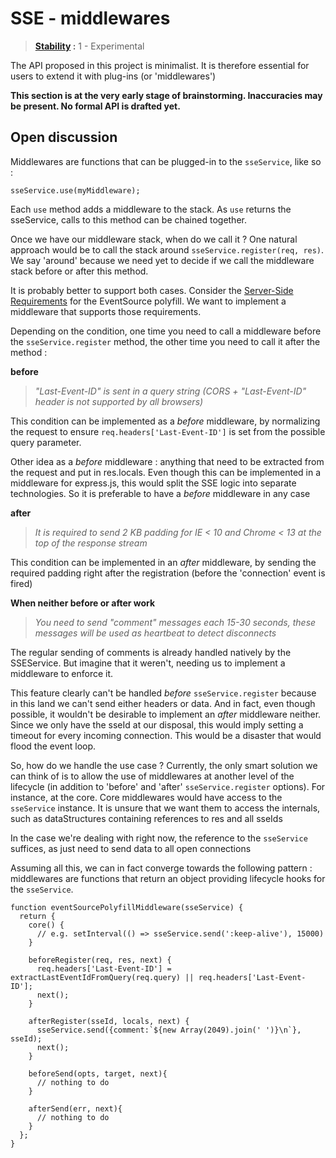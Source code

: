 # SSE - middlewares

> **[Stability](https://nodejs.org/dist/latest-v8.x/docs/api/documentation.html#documentation_stability_index) :** 1 - Experimental

The API proposed in this project is minimalist. It is therefore essential for users to extend it with plug-ins (or 'middlewares')

**This section is at the very early stage of brainstorming. Inaccuracies may be present. No formal API is drafted yet.**

## Open discussion

Middlewares are functions that can be plugged-in to the `sseService`, like so :

    sseService.use(myMiddleware);
    
Each `use` method adds a middleware to the stack. As `use` returns the sseService, calls to this method can be chained together.

Once we have our middleware stack, when do we call it ? One natural approach would be to call the stack around `sseService.register(req, res)`. We say 'around' because we need yet to decide if we call the middleware stack before or after this method.  

It is probably better to support both cases. Consider the [Server-Side Requirements](https://github.com/Yaffle/EventSource#server-side-requirements) for the EventSource polyfill. 
We want to implement a middleware that supports those requirements.

Depending on the condition, one time you need to call a middleware before the `sseService.register` method, the other time you need to call it after the method :

**before** 

> *"Last-Event-ID" is sent in a query string (CORS + "Last-Event-ID" header is not supported by all browsers)*

This condition can be implemented as a *before* middleware, by normalizing the request to ensure `req.headers['Last-Event-ID']` is set from the possible query parameter.

Other idea as a *before* middleware : anything that need to be extracted from the request and put in res.locals. 
Even though this can be implemented in a middleware for express.js, this would split the SSE logic into separate technologies. 
So it is preferable to have a *before* middleware in any case

**after**

> *It is required to send 2 KB padding for IE < 10 and Chrome < 13 at the top of the response stream*

This condition can be implemented in an *after* middleware, by sending the required padding right after the registration (before the 'connection' event is fired)

**When neither before or after work**

> *You need to send "comment" messages each 15-30 seconds, these messages will be used as heartbeat to detect disconnects*

The regular sending of comments is already handled natively by the SSEService. But imagine that it weren't, needing us to implement a middleware to enforce it. 

This feature clearly can't be handled *before* `sseService.register` because in this land we can't send either headers or data.
And in fact, even though possible, it wouldn't be desirable to implement an *after* middleware neither. 
Since we only have the sseId at our disposal, this would imply setting a timeout for every incoming connection. This would be a disaster that would flood the event loop. 

So, how do we handle the use case ? Currently, the only smart solution we can think of is to allow the use of middlewares at another level of the lifecycle (in addition to 'before' and 'after' `sseService.register` options). 
For instance, at the core. Core middlewares would have access to the `sseService` instance. It is unsure that we want them to access the internals, such as dataStructures containing references to res and all sseIds

In the case we're dealing with right now, the reference to the `sseService` suffices, as just need to send data to all open connections

Assuming all this, we can in fact converge towards the following pattern : middlewares are functions that return an object providing lifecycle hooks for the `sseService`.

    function eventSourcePolyfillMiddleware(sseService) {
      return {
        core() {
          // e.g. setInterval(() => sseService.send(':keep-alive'), 15000) 
        }
  
        beforeRegister(req, res, next) {
          req.headers['Last-Event-ID'] = extractLastEventIdFromQuery(req.query) || req.headers['Last-Event-ID'];
          next();
        }

        afterRegister(sseId, locals, next) {
          sseService.send({comment:`${new Array(2049).join(' ')}\n`}, sseId);
          next();
        }
        
        beforeSend(opts, target, next){
          // nothing to do
        }
        
        afterSend(err, next){
          // nothing to do
        }
      };
    }
    

